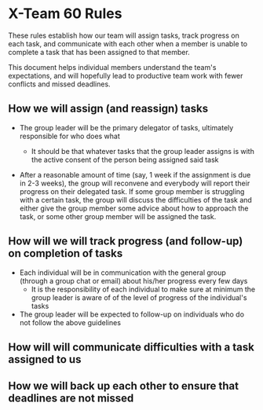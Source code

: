 # X-Team 60 Rules

These rules establish how our team will assign tasks,
track progress on each task, and communicate with each other 
when a member is unable to complete a task that has been assigned to that member.

This document helps individual members understand the team's expectations,
and will hopefully lead to productive team work with fewer conflicts
and missed deadlines.

## How we will assign (and reassign) tasks
* The group leader will be the primary delegator of tasks, ultimately responsible for who does what
  * It should be that whatever tasks that the group leader assigns is with the active consent of the person being assigned said task

* After a reasonable amount of time (say, 1 week if the assignment is due in 2-3 weeks), the group will reconvene and everybody will report their progress on their delegated task. If some group member is struggling with a certain task, the group will discuss the difficulties of the task and either give the group member some advice about how to approach the task, or some other group member will be assigned the task. 
## How will we will track progress (and follow-up) on completion of tasks
* Each individual will be in communication with the general group (through a group chat or email) about his/her progress every few days
  * It is the responsibility of each individual to make sure at minimum the group leader is aware of of the level of progress of the individual's tasks
* The group leader will be expected to follow-up on individuals who do not follow the above guidelines


## How will will communicate difficulties with a task assigned to us



## How we will back up each other to ensure that deadlines are not missed





